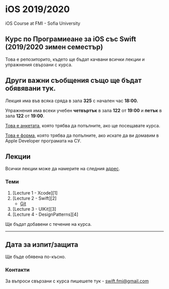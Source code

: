 # iOS 2019/2020
iOS Course at FMI - Sofia University

## Курс по Програмиеане за iOS със Swift (2019/2020 зимен семестър)
Това е репозиторито, където ще бъдат качвани всички лекции и упражнения свързани с курса.

## Други важни съобщения също ще бъдат обявявани тук.

Лекция има във всяка сряда в зала __325__ с начален час __18:00.__


Упражнения има всеки учебен __четвъртък__ в зала __122__ от __19:00__ и __петък__ в зала __122__ от __19:00__.

[Това е анкетата](https://forms.gle/4rEbAU3Hm4dLQyjQ6), която трябва да попълните, ако ще посещавате курса.

[Това е форма](https://forms.gle/j3BrZCU2GPdjvjKTA), която трябва да попълните, ако искате да ви домавим в Apple Developer програмата на СУ.

## Лекции

Всички лекции може да намерите на следния [адрес](lectures/).

### Теми
1. [Lecture 1 - Xcode][1]
1. [Lecture 2 - Swift][2]
    * [Git](lectures/Git.md)
1. [Lecture 3 - UIKit][3]
1. [Lecture 4 - DesignPatterns][4]

Ще бъдат добавени с течение на курса.


---

## Дата за изпит/защита

Ще бъде обявена по-късно.


### Контакти

За въпроси свързани с курса пишешете тук - swift.fmi@gmail.com

